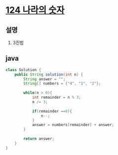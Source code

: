 # [124 나라의 숫자](https://programmers.co.kr/learn/courses/30/lessons/12899)

## 설명
1. 3진법

## java
``` java
class Solution {
    public String solution(int n) {
        String answer = "";
        String[] numbers = {"4", "1", "2"};
        
        while(n > 0){
            int remainder = n % 3;
            n /= 3;
            
            if(remainder ==0){
                n--;
            }
            answer = numbers[remainder] + answer;
        }
        
        return answer;
    }
}
```
